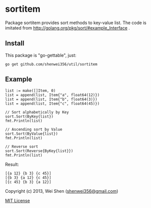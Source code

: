 sortitem
========

Package sortitem provides sort methods to key-value list.
The code is imitated from http://golang.org/pkg/sort/#example_Interface .

Install
-------
This package is "go-gettable", just:

    go get github.com/shenwei356/util/sortitem

Example
-------
    
    list := make([]Item, 0)
    list = append(list, Item{"a", float64(12)})
    list = append(list, Item{"b", float64(3)})
    list = append(list, Item{"c", float64(45)})
    
    // Sort alphabetically by Key 
    sort.Sort(ByKey{list})
    fmt.Println(list)
    
    // Ascending sort by Value
    sort.Sort(ByValue{list})
    fmt.Println(list)
    
    // Reverse sort
    sort.Sort(Reverse{ByKey{list}})
    fmt.Println(list)

Result:

    [{a 12} {b 3} {c 45}]
    [{b 3} {a 12} {c 45}]
    [{c 45} {b 3} {a 12}]


Copyright (c) 2013, Wei Shen (shenwei356@gmail.com)

[MIT License](https://github.com/shenwei356/util/blob/master/sortitem/LICENSE)